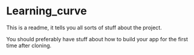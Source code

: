 # Learning_curve

This is a readme, it tells you all sorts of stuff about the project.

You should preferably have stuff about how to build your app for the first time after cloning.
